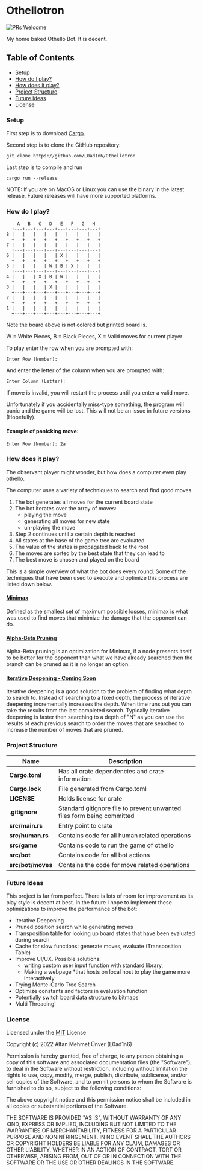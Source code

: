 # Othellotron

[![PRs Welcome](https://img.shields.io/badge/PRs-welcome-brightgreen.svg?style=flat-square)](http://makeapullrequest.com)

My home baked Othello Bot. It is decent.

## Table of Contents

- [Setup](#setup)
- [How do I play?](#how-do-i-play)
- [How does it play?](#how-does-it-play)
- [Project Structure](#project-structure)
- [Future Ideas](#future-ideas)
- [License](#license)

### Setup
First step is to download [Cargo](https://doc.rust-lang.org/cargo/getting-started/installation.html#:~:text=The%20easiest%20way%20to%20get,rustup%20will%20also%20install%20cargo%20.&text=It%20will%20download%20a%20script%2C%20and%20start%20the%20installation.).

Second step is to clone the GitHub repository:
```
git clone https://github.com/L0ad1n6/Othellotron
```

Last step is to compile and run
```
cargo run --release
```

NOTE: If you are on MacOS or Linux you can use the binary in the latest release. Future releases will have more supported platforms.

### How do I play?
```
    A   B   C   D   E   F   G   H
  +---+---+---+---+---+---+---+---+
8 |   |   |   |   |   |   |   |   |
  +---+---+---+---+---+---+---+---+
7 |   |   |   |   |   |   |   |   |
  +---+---+---+---+---+---+---+---+
6 |   |   |   |   | X |   |   |   |
  +---+---+---+---+---+---+---+---+
5 |   |   |   | W | B | X |   |   |
  +---+---+---+---+---+---+---+---+
4 |   |   | X | B | W |   |   |   |
  +---+---+---+---+---+---+---+---+
3 |   |   |   | X |   |   |   |   |
  +---+---+---+---+---+---+---+---+
2 |   |   |   |   |   |   |   |   |
  +---+---+---+---+---+---+---+---+
1 |   |   |   |   |   |   |   |   |
  +---+---+---+---+---+---+---+---+
```

Note the board above is not colored but printed board is.

W = White Pieces,
B = Black Pieces,
X = Valid moves for current player

To play enter the row when you are prompted with:
```
Enter Row (Number):
```

And enter the letter of the column when you are prompted with:
```
Enter Column (Letter):
```

If move is invalid, you will restart the process until you enter a valid move.

Unfortunately if you accidentally miss-type something, the program will panic and the game will be lost. This will not be an issue in future versions (Hopefully).

#### Example of panicking move:
```
Enter Row (Number): 2a
```

### How does it play?

The observant player might wonder, but how does a computer even play othello.

The computer uses a variety of techniques to search and find good moves.

1. The bot generates all moves for the current board state
2. The bot iterates over the array of moves:
    * playing the move
    * generating all moves for new state
    * un-playing the move
3. Step 2 continues until a certain depth is reached
4. All states at the base of the game tree are evaluated
5. The value of the states is propagated back to the root
6. The moves are sorted by the best state that they can lead to
7. The best move is chosen and played on the board

This is a simple overview of what the bot does every round. Some of the techniques that have been used to execute and optimize this process are listed down below.

#### [Minimax](https://en.wikipedia.org/wiki/Minimax)

Defined as the smallest set of maximum possible losses, minimax is what was used to find moves that minimize the damage that the opponent can do.

#### [Alpha-Beta Pruning](https://en.wikipedia.org/wiki/Alpha%E2%80%93beta_pruning)

Alpha-Beta pruning is an optimization for Minimax, if a node presents itself to be better for the opponent than what we have already searched then the branch can be pruned as it is no longer an option.

#### [Iterative Deepening - Coming Soon](https://en.wikipedia.org/wiki/Iterative_deepening_depth-first_search)

Iterative deepening is a good solution to the problem of finding what depth to search to. Instead of searching to a fixed depth, the process of iterative deepening incrementally increases the depth. When time runs out you can take the results from the last completed search. Typically iterative deepening is faster then searching to a depth of "N" as you can use the results of each previous search to order the moves that are searched to increase the number of moves that are pruned.

### Project Structure

| Name                 | Description                                                                |
| -------------------- | -------------------------------------------------------------------------- |
| **Cargo.toml**       | Has all crate dependencies and crate information                           |
| **Cargo.lock**       | File generated from Cargo.toml                                             |
| **LICENSE**          | Holds license for crate                                                    |
| **.gitignore**       | Standard gitignore file to prevent unwanted files form being committed     |
| **src/main.rs**      | Entry point to crate                                                       |
| **src/human.rs**     | Contains code for all human related operations                             |
| **src/game**         | Contains code to run the game of othello                                   |
| **src/bot**          | Contains code for all bot actions                                          |
| **src/bot/moves**    | Contains the code for move related operations                              |

### Future Ideas

This project is far from perfect. There is lots of room for improvement as its play style is decent at best. In the future I hope to implement these optimizations to improve the performance of the bot:

* Iterative Deepening
* Pruned position search while generating moves
* Transposition table for looking up board states that have been evaluated during search
* Cache for slow functions: generate moves, evaluate (Transposition Table)
* Improve UI/UX. Possible solutions:
  *  writing custom user input function with standard library, 
  * Making a webpage *that hosts on local host to play the game more interactively
* Trying Monte-Carlo Tree Search
* Optimize constants and factors in evaluation function
* Potentially switch board data structure to bitmaps
* Multi Threading!

### License

Licensed under the [MIT](LICENSE) License

Copyright (c) 2022 Altan Mehmet Ünver (L0ad1n6)

Permission is hereby granted, free of charge, to any person obtaining a copy of
this software and associated documentation files (the "Software"), to deal in
the Software without restriction, including without limitation the rights to
use, copy, modify, merge, publish, distribute, sublicense, and/or sell copies of
the Software, and to permit persons to whom the Software is furnished to do so,
subject to the following conditions:

The above copyright notice and this permission notice shall be included in all
copies or substantial portions of the Software.

THE SOFTWARE IS PROVIDED "AS IS", WITHOUT WARRANTY OF ANY KIND, EXPRESS OR
IMPLIED, INCLUDING BUT NOT LIMITED TO THE WARRANTIES OF MERCHANTABILITY, FITNESS
FOR A PARTICULAR PURPOSE AND NONINFRINGEMENT. IN NO EVENT SHALL THE AUTHORS OR
COPYRIGHT HOLDERS BE LIABLE FOR ANY CLAIM, DAMAGES OR OTHER LIABILITY, WHETHER
IN AN ACTION OF CONTRACT, TORT OR OTHERWISE, ARISING FROM, OUT OF OR IN
CONNECTION WITH THE SOFTWARE OR THE USE OR OTHER DEALINGS IN THE SOFTWARE.